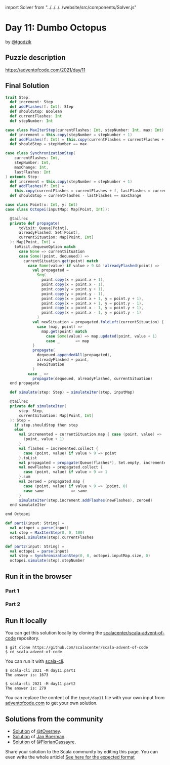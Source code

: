 import Solver from "../../../../website/src/components/Solver.js"

# Day 11: Dumbo Octopus

by [@tgodzik](https://github.com/tgodzik)

## Puzzle description

https://adventofcode.com/2021/day/11

## Final Solution

```scala
trait Step:
  def increment: Step
  def addFlashes(f: Int): Step
  def shouldStop: Boolean
  def currentFlashes: Int
  def stepNumber: Int

case class MaxIterStep(currentFlashes: Int, stepNumber: Int, max: Int) extends Step:
  def increment = this.copy(stepNumber = stepNumber + 1)
  def addFlashes(f: Int) = this.copy(currentFlashes = currentFlashes + f)
  def shouldStop = stepNumber == max

case class SynchronizationStep(
    currentFlashes: Int,
    stepNumber: Int,
    maxChange: Int,
    lastFlashes: Int
) extends Step:
  def increment = this.copy(stepNumber = stepNumber + 1)
  def addFlashes(f: Int) =
    this.copy(currentFlashes = currentFlashes + f, lastFlashes = currentFlashes)
  def shouldStop = currentFlashes - lastFlashes == maxChange

case class Point(x: Int, y: Int)
case class Octopei(inputMap: Map[Point, Int]):

  @tailrec
  private def propagate(
      toVisit: Queue[Point],
      alreadyFlashed: Set[Point],
      currentSituation: Map[Point, Int]
  ): Map[Point, Int] =
    toVisit.dequeueOption match
      case None => currentSituation
      case Some((point, dequeued)) =>
        currentSituation.get(point) match
          case Some(value) if value > 9 && !alreadyFlashed(point) =>
            val propagated =
              Seq(
                point.copy(x = point.x + 1),
                point.copy(x = point.x - 1),
                point.copy(y = point.y + 1),
                point.copy(y = point.y - 1),
                point.copy(x = point.x + 1, y = point.y + 1),
                point.copy(x = point.x + 1, y = point.y - 1),
                point.copy(x = point.x - 1, y = point.y + 1),
                point.copy(x = point.x - 1, y = point.y - 1)
              )
            val newSituation = propagated.foldLeft(currentSituation) {
              case (map, point) =>
                map.get(point) match
                  case Some(value) => map.updated(point, value + 1)
                  case _       => map
            }
            propagate(
              dequeued.appendedAll(propagated),
              alreadyFlashed + point,
              newSituation
            )
          case _ =>
            propagate(dequeued, alreadyFlashed, currentSituation)
  end propagate

  def simulate(step: Step) = simulateIter(step, inputMap)

  @tailrec
  private def simulateIter(
      step: Step,
      currentSituation: Map[Point, Int]
  ): Step =
    if step.shouldStop then step
    else
      val incremented = currentSituation.map { case (point, value) =>
        (point, value + 1)
      }
      val flashes = incremented.collect {
        case (point, value) if value > 9 => point
      }.toList
      val propagated = propagate(Queue(flashes*), Set.empty, incremented)
      val newFlashes = propagated.collect {
        case (point, value) if value > 9 => 1
      }.sum
      val zeroed = propagated.map {
        case (point, value) if value > 9 => (point, 0)
        case same            => same
      }
      simulateIter(step.increment.addFlashes(newFlashes), zeroed)
  end simulateIter

end Octopei

def part1(input: String) =
  val octopei = parse(input)
  val step = MaxIterStep(0, 0, 100)
  octopei.simulate(step).currentFlashes

def part2(input: String) =
  val octopei = parse(input)
  val step = SynchronizationStep(0, 0, octopei.inputMap.size, 0)
  octopei.simulate(step).stepNumber
```

## Run it in the browser

### Part 1

<Solver puzzle="day11-part1" year="2021"/>

### Part 2

<Solver puzzle="day11-part2" year="2021"/>

## Run it locally

You can get this solution locally by cloning the [scalacenter/scala-advent-of-code](https://github.com/scalacenter/scala-advent-of-code) repository.
```
$ git clone https://github.com/scalacenter/scala-advent-of-code
$ cd scala-advent-of-code
```

You can run it with [scala-cli](https://scala-cli.virtuslab.org/).

```
$ scala-cli 2021 -M day11.part1
The answer is: 1673

$ scala-cli 2021 -M day11.part2
The answer is: 279
```

You can replace the content of the `input/day11` file with your own input from [adventofcode.com](https://adventofcode.com/2021/day/11) to get your own solution.

## Solutions from the community

- [Solution](https://github.com/tOverney/AdventOfCode2021/blob/main/src/main/scala/ch/overney/aoc/day11/) of [@tOverney](https://github.com/tOverney).
- [Solution](https://github.com/Jannyboy11/AdventOfCode2021/blob/main/src/main/scala/day11/Day11.scala) of [Jan Boerman](https://twitter.com/JanBoerman95).
- [Solution](https://github.com/FlorianCassayre/AdventOfCode-2021/blob/master/src/main/scala/adventofcode/solutions/Day11.scala) of [@FlorianCassayre](https://github.com/FlorianCassayre).

Share your solution to the Scala community by editing this page.
You can even write the whole article! [See here for the expected format](https://github.com/scalacenter/scala-advent-of-code/discussions/424)
